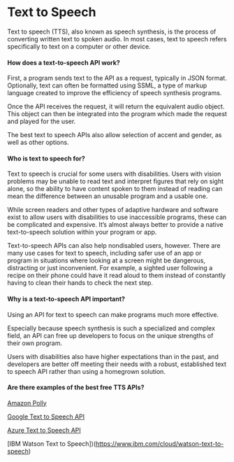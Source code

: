 # Text to Speech

Text to speech (TTS), also known as speech synthesis, is the process of converting written text to spoken audio. In most cases, text to speech refers specifically to text on a computer or other device.

#### How does a text-to-speech API work?
First, a program sends text to the API as a request, typically in JSON format. Optionally, text can often be formatted using SSML, a type of markup language created to improve the efficiency of speech synthesis programs.

Once the API receives the request, it will return the equivalent audio object. This object can then be integrated into the program which made the request and played for the user.

The best text to speech APIs also allow selection of accent and gender, as well as other options.

#### Who is text to speech for?
Text to speech is crucial for some users with disabilities. Users with vision problems may be unable to read text and interpret figures that rely on sight alone, so the ability to have content spoken to them instead of reading can mean the difference between an unusable program and a usable one.

While screen readers and other types of adaptive hardware and software exist to allow users with disabilities to use inaccessible programs, these can be complicated and expensive. It’s almost always better to provide a native text-to-speech solution within your program or app.

Text-to-speech APIs can also help nondisabled users, however. There are many use cases for text to speech, including safer use of an app or program in situations where looking at a screen might be dangerous, distracting or just inconvenient. For example, a sighted user following a recipe on their phone could have it read aloud to them instead of constantly having to clean their hands to check the next step.


#### Why is a text-to-speech API important?
Using an API for text to speech can make programs much more effective.

Especially because speech synthesis is such a specialized and complex field, an API can free up developers to focus on the unique strengths of their own program.

Users with disabilities also have higher expectations than in the past, and developers are better off meeting their needs with a robust, established text to speech API rather than using a homegrown solution.



#### Are there examples of the best free TTS APIs?
[Amazon Polly](https://youtu.be/jXPN12ReUJg)

[Google Text to Speech API](https://cloud.google.com/text-to-speech/)

[Azure Text to Speech API](https://azure.microsoft.com/en-us/services/cognitive-services/text-to-speech/)

[IBM Watson Text to Speech])(https://www.ibm.com/cloud/watson-text-to-speech)
